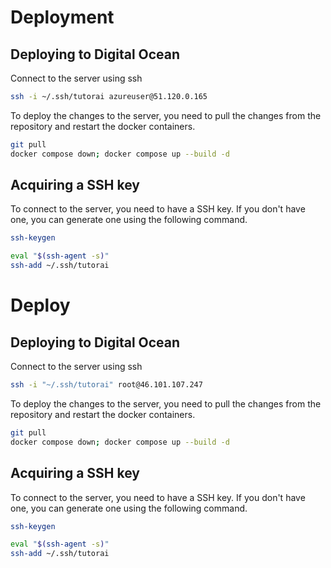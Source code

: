 # Deployment

## Deploying to Digital Ocean

Connect to the server using ssh
```bash
ssh -i ~/.ssh/tutorai azureuser@51.120.0.165
```

To deploy the changes to the server, you need to pull the changes from the repository and restart the docker containers.
```bash
git pull
docker compose down; docker compose up --build -d
```

## Acquiring a SSH key

To connect to the server, you need to have a SSH key. If you don't have one, you can generate one using the following command.
```bash
ssh-keygen
```

```bash
eval "$(ssh-agent -s)"
ssh-add ~/.ssh/tutorai
```
# Deploy 

## Deploying to Digital Ocean

Connect to the server using ssh
```bash
ssh -i "~/.ssh/tutorai" root@46.101.107.247
```

To deploy the changes to the server, you need to pull the changes from the repository and restart the docker containers.
```bash
git pull
docker compose down; docker compose up --build -d
```

## Acquiring a SSH key

To connect to the server, you need to have a SSH key. If you don't have one, you can generate one using the following command.
```bash
ssh-keygen
```

```bash
eval "$(ssh-agent -s)"
ssh-add ~/.ssh/tutorai
```
